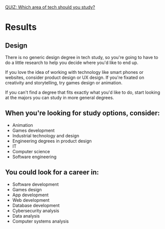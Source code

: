[QUIZ: Which area of tech should you study?](https://careerswithstem.com.au/tech-study-and-career-quiz/#gsc.tab=0)

# Results

## Design
There is no generic design degree in tech study, so you're going to have to do a little research to help you decide where you'd like to end up. 

If you love the idea of working with technology like smart phones or websites, consider product design or UX design. If you're fixated on creativity and storytelling, try games design or animation. 

If you can't find a degree that fits exactly what you'd like to do, start looking at the majors you can study in more general degrees.

## When you're looking for study options, consider:
- Animation
- Games development
- Industrial technology and design
- Engineering degrees in product design
- IT
- Computer science
- Software engineering

## You could look for a career in:
- Software development
- Games design
- App development
- Web development
- Database development
- Cybersecurity analysis
- Data analysis
- Computer systems analysis
